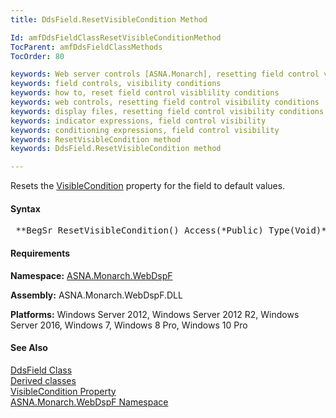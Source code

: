 ```yaml
---
title: DdsField.ResetVisibleCondition Method

Id: amfDdsFieldClassResetVisibleConditionMethod
TocParent: amfDdsFieldClassMethods
TocOrder: 80

keywords: Web server controls [ASNA.Monarch], resetting field control visibility conditions
keywords: field controls, visibility conditions
keywords: how to, reset field control visiblility conditions
keywords: web controls, resetting field control visibility conditions
keywords: display files, resetting field control visibility conditions
keywords: indicator expressions, field control visibility
keywords: conditioning expressions, field control visibility
keywords: ResetVisibleCondition method
keywords: DdsField.ResetVisibleCondition method

---
```


Resets the [ VisibleCondition](amfDdsFieldClassVisibleConditionProperty.html) property for the field to default values.

#### Syntax
<pre class="prettyprint"> **BegSr ResetVisibleCondition() Access(*Public) Type(Void)** </pre>

#### Requirements
**Namespace:** [ASNA.Monarch.WebDspF](amfWebDspFNamespace.html)

**Assembly:** ASNA.Monarch.WebDspF.DLL

**Platforms:** Windows Server 2012, Windows Server 2012 R2, Windows Server 2016, Windows 7, Windows 8 Pro, Windows 10 Pro

#### See Also
[DdsField Class](amfDdsFieldClass.html) <br clear="none" /> [ Derived classes](amfDdsFieldClassDerivedClasses.html) <br clear="none" /> [ VisibleCondition Property](amfDdsFieldClassVisibleConditionProperty.html) <br clear="none" />[ ASNA.Monarch.WebDspF Namespace](amfWebDspFNamespace.html)
